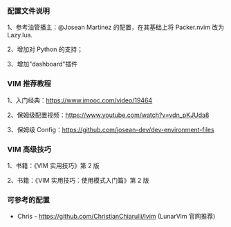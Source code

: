 ### 配置文件说明

1、参考油管播主：@Josean Martinez 的配置，在其基础上将 Packer.nvim 改为 Lazy.lua.

2、增加对 Python 的支持；

3、增加"dashboard"插件

### VIM 推荐教程

1、入门经典：https://www.imooc.com/video/19464

2、保姆级配置视频：https://www.youtube.com/watch?v=vdn_pKJUda8

3、保姆级 Config：https://github.com/josean-dev/dev-environment-files

### VIM 高级技巧

1、书籍：《VIM 实用技巧》第 2 版

2、书籍：《VIM 实用技巧：使用模式入门篇》第 2 版

### 可参考的配置

- Chris - https://github.com/ChristianChiarulli/lvim (LunarVim 官网推荐)
